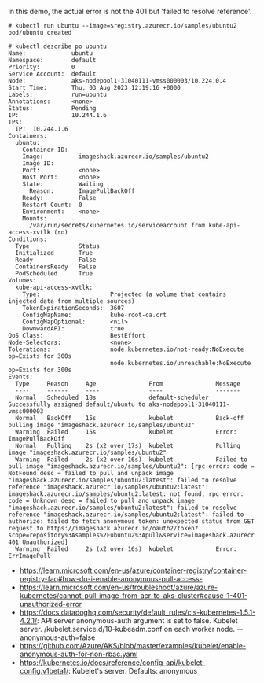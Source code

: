 In this demo, the actual error is not the 401 but 'failed to resolve reference'.

```
# kubectl run ubuntu --image=$registry.azurecr.io/samples/ubuntu2
pod/ubuntu created

# kubectl describe po ubuntu
Name:             ubuntu
Namespace:        default
Priority:         0
Service Account:  default
Node:             aks-nodepool1-31040111-vmss000003/10.224.0.4
Start Time:       Thu, 03 Aug 2023 12:19:16 +0000
Labels:           run=ubuntu
Annotations:      <none>
Status:           Pending
IP:               10.244.1.6
IPs:
  IP:  10.244.1.6
Containers:
  ubuntu:
    Container ID:
    Image:          imageshack.azurecr.io/samples/ubuntu2
    Image ID:
    Port:           <none>
    Host Port:      <none>
    State:          Waiting
      Reason:       ImagePullBackOff
    Ready:          False
    Restart Count:  0
    Environment:    <none>
    Mounts:
      /var/run/secrets/kubernetes.io/serviceaccount from kube-api-access-xvtlk (ro)
Conditions:
  Type              Status
  Initialized       True
  Ready             False
  ContainersReady   False
  PodScheduled      True
Volumes:
  kube-api-access-xvtlk:
    Type:                    Projected (a volume that contains injected data from multiple sources)
    TokenExpirationSeconds:  3607
    ConfigMapName:           kube-root-ca.crt
    ConfigMapOptional:       <nil>
    DownwardAPI:             true
QoS Class:                   BestEffort
Node-Selectors:              <none>
Tolerations:                 node.kubernetes.io/not-ready:NoExecute op=Exists for 300s
                             node.kubernetes.io/unreachable:NoExecute op=Exists for 300s
Events:
  Type     Reason     Age               From               Message
  ----     ------     ----              ----               -------
  Normal   Scheduled  18s               default-scheduler  Successfully assigned default/ubuntu to aks-nodepool1-31040111-vmss000003
  Normal   BackOff    15s               kubelet            Back-off pulling image "imageshack.azurecr.io/samples/ubuntu2"
  Warning  Failed     15s               kubelet            Error: ImagePullBackOff
  Normal   Pulling    2s (x2 over 17s)  kubelet            Pulling image "imageshack.azurecr.io/samples/ubuntu2"
  Warning  Failed     2s (x2 over 16s)  kubelet            Failed to pull image "imageshack.azurecr.io/samples/ubuntu2": [rpc error: code = NotFound desc = failed to pull and unpack image "imageshack.azurecr.io/samples/ubuntu2:latest": failed to resolve reference "imageshack.azurecr.io/samples/ubuntu2:latest": imageshack.azurecr.io/samples/ubuntu2:latest: not found, rpc error: code = Unknown desc = failed to pull and unpack image "imageshack.azurecr.io/samples/ubuntu2:latest": failed to resolve reference "imageshack.azurecr.io/samples/ubuntu2:latest": failed to authorize: failed to fetch anonymous token: unexpected status from GET request to https://imageshack.azurecr.io/oauth2/token?scope=repository%3Asamples%2Fubuntu2%3Apull&service=imageshack.azurecr.io: 401 Unauthorized]
  Warning  Failed     2s (x2 over 16s)  kubelet            Error: ErrImagePull
```

- https://learn.microsoft.com/en-us/azure/container-registry/container-registry-faq#how-do-i-enable-anonymous-pull-access-
- https://learn.microsoft.com/en-us/troubleshoot/azure/azure-kubernetes/cannot-pull-image-from-acr-to-aks-cluster#cause-1-401-unauthorized-error
- https://docs.datadoghq.com/security/default_rules/cis-kubernetes-1.5.1-4.2.1/: API server anonymous-auth argument is set to false. Kubelet server. /kubelet.service.d/10-kubeadm.conf on each worker node. --anonymous-auth=false
- https://github.com/Azure/AKS/blob/master/examples/kubelet/enable-anonymous-auth-for-non-rbac.yaml
- https://kubernetes.io/docs/reference/config-api/kubelet-config.v1beta1/: Kubelet's server. Defaults: anonymous
